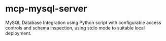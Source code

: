 # mcp-mysql-server
MySQL Database Integration using Python script with configurable access controls and schema inspection, using stdio mode to suitable local deployment.
